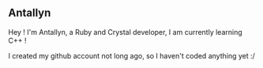 ## **Antallyn**

Hey ! I'm Antallyn, a Ruby and Crystal developer, I am currently learning C++ !

I created my github account not long ago, so I haven't coded anything yet :/
